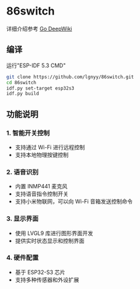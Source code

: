 # 86switch
详细介绍参考 [Go DeepWiki](https://deepwiki.com/lgnyy/86switch)

## 编译
运行"ESP-IDF 5.3 CMD"
```sh
git clone https://github.com/lgnyy/86switch.git
cd 86switch
idf.py set-target esp32s3
idf.py build
```

## 功能说明

### 1. 智能开关控制
- 支持通过 Wi-Fi 进行远程控制
- 支持本地物理按键控制

### 2. 语音识别
- 内置 INMP441 麦克风
- 支持语音指令控制开关
- 支持小米物联网，可以向 Wi-Fi 音箱发送控制命令

### 3. 显示界面
- 使用 LVGL9 库进行图形界面开发
- 提供实时状态显示和控制界面

### 4. 硬件配置
- 基于 ESP32-S3 芯片
- 支持多种传感器和外设扩展

